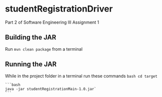 # studentRegistrationDriver
Part 2 of Software Engineering III Assignment 1

## Building the JAR
Run `mvn clean package` from a terminal

## Running the JAR
While in the project folder in a terminal run these commands
	```bash
	cd target
	```

	```bash
	java -jar studentRegistrationMain-1.0.jar`
	```

	